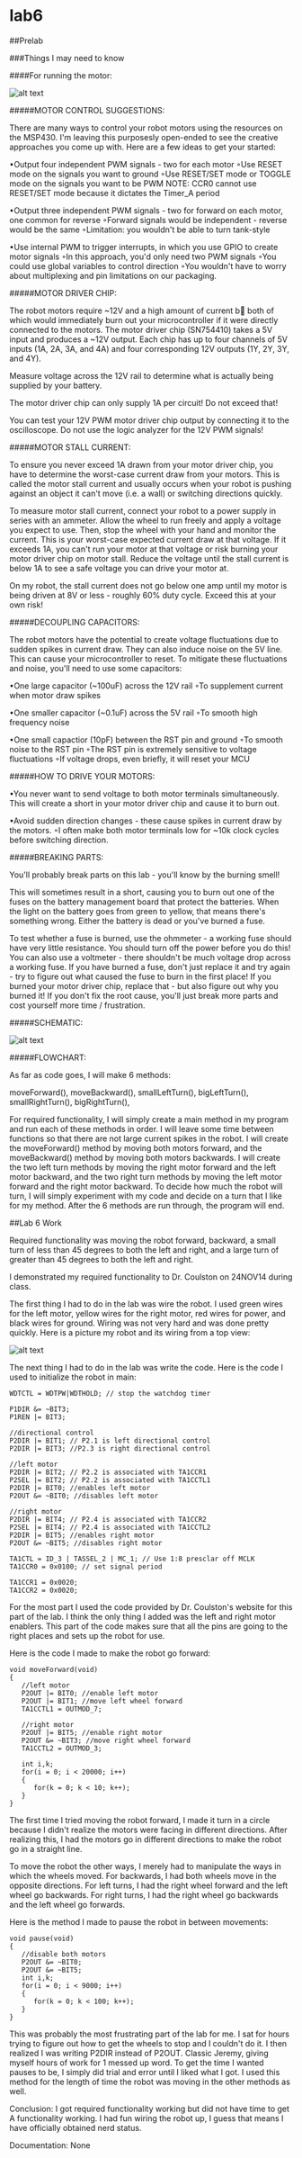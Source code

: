 lab6
====

##Prelab

###Things I may need to know

####For running the motor:

![alt text](https://raw.githubusercontent.com/JeremyGruszka/lab6/master/DrivingMotors.PNG "Running Motor")



#####MOTOR CONTROL SUGGESTIONS:
 
There are many ways to control your robot motors using the resources on the MSP430. I'm leaving this purposesly open-ended to see the creative approaches you come up with. Here are a few ideas to get your started:

 •Output four independent PWM signals - two for each motor ◦Use RESET mode on the signals you want to ground
 ◦Use RESET/SET mode or TOGGLE mode on the signals you want to be PWM 
 NOTE: CCR0 cannot use RESET/SET mode because it dictates the Timer_A period

•Output three independent PWM signals - two for forward on each motor, one common for reverse 
◦Forward signals would be independent - reverse would be the same
◦Limitation: you wouldn't be able to turn tank-style
 
•Use internal PWM to trigger interrupts, in which you use GPIO to create motor signals 
◦In this approach, you'd only need two PWM signals
◦You could use global variables to control direction
◦You wouldn't have to worry about multiplexing and pin limitations on our packaging.



#####MOTOR DRIVER CHIP:
 
The robot motors require ~12V and a high amount of current b both of which would immediately burn out your microcontroller if it were directly connected to the motors. The motor driver chip (SN754410) takes a 5V input and produces a ~12V output. Each chip has up to four channels of 5V inputs (1A, 2A, 3A, and 4A) and four corresponding 12V outputs (1Y, 2Y, 3Y, and 4Y).
 
Measure voltage across the 12V rail to determine what is actually being supplied by your battery.
 
The motor driver chip can only supply 1A per circuit! Do not exceed that!
 
You can test your 12V PWM motor driver chip output by connecting it to the oscilloscope. Do not use the logic analyzer for the 12V PWM signals!



#####MOTOR STALL CURRENT:
 
To ensure you never exceed 1A drawn from your motor driver chip, you have to determine the worst-case current draw from your motors. This is called the motor stall current and usually occurs when your robot is pushing against an object it can't move (i.e. a wall) or switching directions quickly.
 
To measure motor stall current, connect your robot to a power supply in series with an ammeter. Allow the wheel to run freely and apply a voltage you expect to use. Then, stop the wheel with your hand and monitor the current. This is your worst-case expected current draw at that voltage. If it exceeds 1A, you can't run your motor at that voltage or risk burning your motor driver chip on motor stall. Reduce the voltage until the stall current is below 1A to see a safe voltage you can drive your motor at.
 
On my robot, the stall current does not go below one amp until my motor is being driven at 8V or less - roughly 60% duty cycle. Exceed this at your own risk!



#####DECOUPLING CAPACITORS:
 
The robot motors have the potential to create voltage fluctuations due to sudden spikes in current draw. They can also induce noise on the 5V line. This can cause your microcontroller to reset. To mitigate these fluctuations and noise, you'll need to use some capacitors:

•One large capacitor (~100uF) across the 12V rail 
◦To supplement current when motor draw spikes
 
•One smaller capacitor (~0.1uF) across the 5V rail 
◦To smooth high frequency noise
 
•One small capactior (10pF) between the RST pin and ground 
◦To smooth noise to the RST pin
◦The RST pin is extremely sensitive to voltage fluctuations
◦If voltage drops, even briefly, it will reset your MCU



#####HOW TO DRIVE YOUR MOTORS:

•You never want to send voltage to both motor terminals simultaneously. This will create a short in your motor driver chip and cause it to burn out.
 
•Avoid sudden direction changes - these cause spikes in current draw by the motors. 
◦I often make both motor terminals low for ~10k clock cycles before switching direction.



#####BREAKING PARTS:
 
You'll probably break parts on this lab - you'll know by the burning smell!
 
This will sometimes result in a short, causing you to burn out one of the fuses on the battery management board that protect the batteries. When the light on the battery goes from green to yellow, that means there's something wrong. Either the battery is dead or you've burned a fuse.
 
To test whether a fuse is burned, use the ohmmeter - a working fuse should have very little resistance. You should turn off the power before you do this! You can also use a voltmeter - there shouldn't be much voltage drop across a working fuse. If you have burned a fuse, don't just replace it and try again - try to figure out what caused the fuse to burn in the first place! If you burned your motor driver chip, replace that - but also figure out why you burned it! If you don't fix the root cause, you'll just break more parts and cost yourself more time / frustration.



#####SCHEMATIC:

![alt text](https://raw.githubusercontent.com/JeremyGruszka/lab6/master/schematic.jpg "Schematic")



#####FLOWCHART:

As far as code goes, I will make 6 methods:

moveForward(),
moveBackward(), 
smallLeftTurn(), 
bigLeftTurn(),
smallRightTurn(), 
bigRightTurn(), 

For required functionality, I will simply create a main method in my program and run each of these methods in order.  I will leave some time between functions so that there are not large current spikes in the robot.  I will create the moveForward() method by moving both motors forward, and the moveBackward() method by moving both motors backwards.  I will create the two left turn methods by moving the right motor forward and the left motor backward, and the two right turn methods by moving the left motor forward and the right motor backward.  To decide how much the robot will turn, I will simply experiment with my code and decide on a turn that I like for my method.  After the 6 methods are run through, the program will end.

##Lab 6 Work

Required functionality was moving the robot forward, backward, a small turn of less than 45 degrees to both the left and right, and a large turn of greater than 45 degrees to both the left and right.

I demonstrated my required functionality to Dr. Coulston on 24NOV14 during class.

The first thing I had to do in the lab was wire the robot.  I used green wires for the left motor, yellow wires for the right motor, red wires for power, and black wires for ground.  Wiring was not very hard and was done pretty quickly.  Here is a picture my robot and its wiring from a top view:

![alt text](https://raw.githubusercontent.com/JeremyGruszka/lab6/master/robot.jpg "Robot")

The next thing I had to do in the lab was write the code.  Here is the code I used to initialize the robot in main:

```
WDTCTL = WDTPW|WDTHOLD; // stop the watchdog timer

P1DIR &= ~BIT3;
P1REN |= BIT3;

//directional control
P2DIR |= BIT1; // P2.1 is left directional control
P2DIR |= BIT3; //P2.3 is right directional control

//left motor
P2DIR |= BIT2; // P2.2 is associated with TA1CCR1
P2SEL |= BIT2; // P2.2 is associated with TA1CCTL1
P2DIR |= BIT0; //enables left motor
P2OUT &= ~BIT0; //disables left motor

//right motor
P2DIR |= BIT4; // P2.4 is associated with TA1CCR2
P2SEL |= BIT4; // P2.4 is associated with TA1CCTL2
P2DIR |= BIT5; //enables right motor
P2OUT &= ~BIT5; //disables right motor

TA1CTL = ID_3 | TASSEL_2 | MC_1; // Use 1:8 presclar off MCLK
TA1CCR0 = 0x0100; // set signal period

TA1CCR1 = 0x0020;
TA1CCR2 = 0x0020;
```

For the most part I used the code provided by Dr. Coulston's website for this part of the lab.  I think the only thing I added was the left and right motor enablers.  This part of the code makes sure that all the pins are going to the right places and sets up the robot for use.

Here is the code I made to make the robot go forward:

```
void moveForward(void)
{
   //left motor
   P2OUT |= BIT0; //enable left motor
   P2OUT |= BIT1; //move left wheel forward
   TA1CCTL1 = OUTMOD_7;

   //right motor
   P2OUT |= BIT5; //enable right motor
   P2OUT &= ~BIT3; //move right wheel forward
   TA1CCTL2 = OUTMOD_3;

   int i,k;
   for(i = 0; i < 20000; i++)
   {
      for(k = 0; k < 10; k++);
   }
}
```

The first time I tried moving the robot forward, I made it turn in a circle because I didn't realize the motors were facing in different directions.  After realizing this, I had the motors go in different directions to make the robot go in a straight line.

To move the robot the other ways, I merely had to manipulate the ways in which the wheels moved.  For backwards, I had both wheels move in the opposite directions.  For left turns, I had the right wheel forward and the left wheel go backwards.  For right turns, I had the right wheel go backwards and the left wheel go forwards.

Here is the method I made to pause the robot in between movements:

```
void pause(void)
{
   //disable both motors
   P2OUT &= ~BIT0;
   P2OUT &= ~BIT5;
   int i,k;
   for(i = 0; i < 9000; i++)
   {
      for(k = 0; k < 100; k++);
   }
}
```

This was probably the most frustrating part of the lab for me.  I sat for hours trying to figure out how to get the wheels to stop and I couldn't do it.  I then realized I was writing P2DIR instead of P2OUT.  Classic Jeremy, giving myself hours of work for 1 messed up word.  To get the time I wanted pauses to be, I simply did trial and error until I liked what I got.  I used this method for the length of time the robot was moving in the other methods as well.

Conclusion:  I got required functionality working but did not have time to get A functionality working.  I had fun wiring the robot up, I guess that means I have officially obtained nerd status.

Documentation: None
